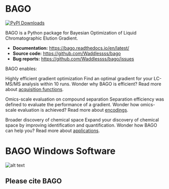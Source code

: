 # BAGO

[![PyPI Downloads](https://img.shields.io/pypi/dm/bago.svg?label=PyPI%20downloads)](
https://pypi.org/project/bago/)


BAGO is a Python package for Bayesian Optimization of Liquid Chromatographic Elution Gradient.

- **Documentation:** https://bago.readthedocs.io/en/latest/
- **Source code:** https://github.com/Waddlessss/bago
- **Bug reports:** https://github.com/Waddlessss/bago/issues

BAGO enables:

Highly efficient gradient optimization
    Find an optimal gradient for your LC-MS/MS analysis within 10 runs.
    Wonder why BAGO is efficient? Read more about [acquisition functions](https://bago.readthedocs.io/en/latest/acq-func.html).

Omics-scale evaluation on compound separation
    Separation efficiency was defined to evaluate the performance of a gradient.
    Wonder how omics-scale evaluation is achieved? Read more about [encodings](https://bago.readthedocs.io/en/latest/encodings.html).

Broader discovery of chemical space
    Expand your discovery of chemical space by improving identification and quantification.
    Wonder how BAGO can help you? Read more about [applications](https://bago.readthedocs.io/en/latest/applications.html).

# BAGO Windows Software
![alt text](https://github.com/Waddlessss/bago/pictures/BAGO_software_main.jpg)

## Please cite BAGO
